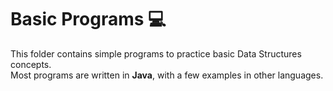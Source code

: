 # Basic Programs 💻

This folder contains simple programs to practice basic Data Structures concepts.  
Most programs are written in **Java**, with a few examples in other languages.
